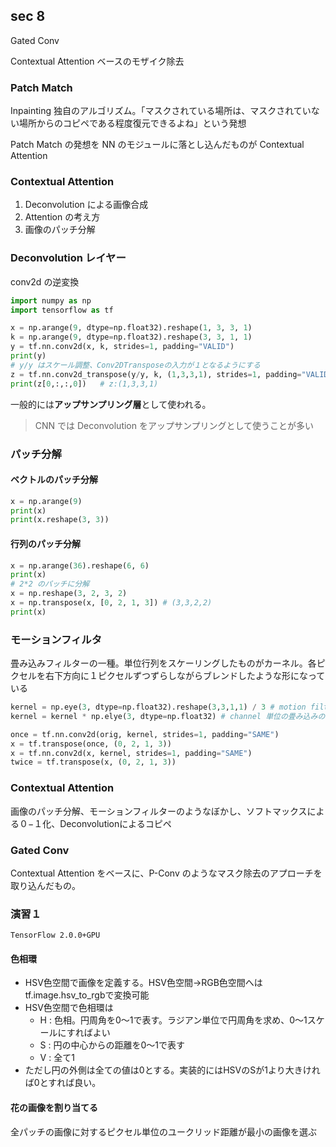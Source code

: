 ## sec 8
Gated Conv

Contextual Attention ベースのモザイク除去

### Patch Match
Inpainting 独自のアルゴリズム。「マスクされている場所は、マスクされていない場所からのコピペである程度復元できるよね」という発想

Patch Match の発想を NN のモジュールに落とし込んだものが Contextual Attention

### Contextual Attention
1. Deconvolution による画像合成
2. Attention の考え方
3. 画像のパッチ分解


### Deconvolution レイヤー
conv2d の逆変換

``` python
import numpy as np
import tensorflow as tf

x = np.arange(9, dtype=np.float32).reshape(1, 3, 3, 1)
k = np.arange(9, dtype=np.float32).reshape(3, 3, 1, 1)
y = tf.nn.conv2d(x, k, strides=1, padding="VALID")
print(y)
# y/y はスケール調整、Conv2DTransposeの入力が１となるようにする
z = tf.nn.conv2d_transpose(y/y, k, (1,3,3,1), strides=1, padding="VALID")
print(z[0,:,:,0])   # z:(1,3,3,1)
```

一般的には**アップサンプリング層**として使われる。

> CNN では Deconvolution をアップサンプリングとして使うことが多い

### パッチ分解

#### ベクトルのパッチ分解
``` python
x = np.arange(9)
print(x)
print(x.reshape(3, 3))
```

#### 行列のパッチ分解
``` python
x = np.arange(36).reshape(6, 6)
print(x)
# 2*2 のパッチに分解
x = np.reshape(3, 2, 3, 2)
x = np.transpose(x, [0, 2, 1, 3]) # (3,3,2,2)
print(x)
```

### モーションフィルタ
畳み込みフィルターの一種。単位行列をスケーリングしたものがカーネル。各ピクセルを右下方向に１ピクセルずつずらしながらブレンドしたような形になっている

``` python
kernel = np.eye(3, dtype=np.float32).reshape(3,3,1,1) / 3 # motion filter
kernel = kernel * np.elye(3, dtype=np.float32) # channel 単位の畳み込みのため

once = tf.nn.conv2d(orig, kernel, strides=1, padding="SAME")
x = tf.transpose(once, (0, 2, 1, 3))
x = tf.nn.conv2d(x, kernel, strides=1, padding="SAME")
twice = tf.transpose(x, (0, 2, 1, 3))
```

### Contextual Attention
画像のパッチ分解、モーションフィルターのようなぼかし、ソフトマックスによる０−１化、Deconvolutionによるコピペ

### Gated Conv
Contextual Attention をベースに、P-Conv のようなマスク除去のアプローチを取り込んだもの。

### 演習１
```
TensorFlow 2.0.0+GPU
```

#### 色相環
* HSV色空間で画像を定義する。HSV色空間→RGB色空間へはtf.image.hsv_to_rgbで変換可能
* HSV色空間で色相環は
    * H : 色相。円周角を0～1で表す。ラジアン単位で円周角を求め、0～1スケールにすればよい
    * S : 円の中心からの距離を0～1で表す
    * V : 全て1
* ただし円の外側は全ての値は0とする。実装的にはHSVのSが1より大きければ0とすれば良い。

#### 花の画像を割り当てる
全パッチの画像に対するピクセル単位のユークリッド距離が最小の画像を選ぶ


